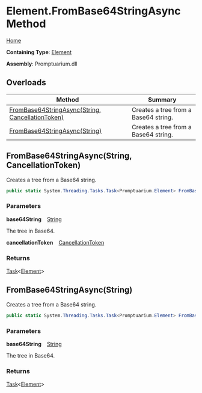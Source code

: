 # Element\.FromBase64StringAsync Method

[Home](../../../README.md)

**Containing Type**: [Element](../README.md)

**Assembly**: Promptuarium\.dll

## Overloads

| Method | Summary |
| ------ | ------- |
| [FromBase64StringAsync(String, CancellationToken)](#142880008) | Creates a tree from a Base64 string\. |
| [FromBase64StringAsync(String)](#3836437132) | Creates a tree from a Base64 string\. |

<a id="142880008"></a>

## FromBase64StringAsync\(String, CancellationToken\) 

  
Creates a tree from a Base64 string\.

```csharp
public static System.Threading.Tasks.Task<Promptuarium.Element> FromBase64StringAsync(string base64String, System.Threading.CancellationToken cancellationToken)
```

### Parameters

**base64String** &ensp; [String](https://docs.microsoft.com/en-us/dotnet/api/system.string)

The tree in Base64\.

**cancellationToken** &ensp; [CancellationToken](https://docs.microsoft.com/en-us/dotnet/api/system.threading.cancellationtoken)

### Returns

[Task](https://docs.microsoft.com/en-us/dotnet/api/system.threading.tasks.task-1)\<[Element](../README.md)\>

<a id="3836437132"></a>

## FromBase64StringAsync\(String\) 

  
Creates a tree from a Base64 string\.

```csharp
public static System.Threading.Tasks.Task<Promptuarium.Element> FromBase64StringAsync(string base64String)
```

### Parameters

**base64String** &ensp; [String](https://docs.microsoft.com/en-us/dotnet/api/system.string)

The tree in Base64\.

### Returns

[Task](https://docs.microsoft.com/en-us/dotnet/api/system.threading.tasks.task-1)\<[Element](../README.md)\>

